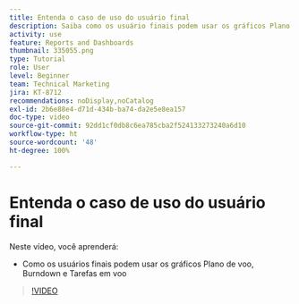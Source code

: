 ```yaml
---
title: Entenda o caso de uso do usuário final
description: Saiba como os usuário finais podem usar os gráficos Plano de voo, Burndown e Tarefas em andamento na [!UICONTROL Analítica aprimorada].
activity: use
feature: Reports and Dashboards
thumbnail: 335055.png
type: Tutorial
role: User
level: Beginner
team: Technical Marketing
jira: KT-8712
recommendations: noDisplay,noCatalog
exl-id: 2b6e88e4-d71d-434b-ba74-da2e5e8ea157
doc-type: video
source-git-commit: 92dd1cf0db8c6ea785cba2f524133273240a6d10
workflow-type: ht
source-wordcount: '48'
ht-degree: 100%

---
```


# Entenda o caso de uso do usuário final

Neste vídeo, você aprenderá:

* Como os usuários finais podem usar os gráficos Plano de voo, Burndown e Tarefas em voo

>[!VIDEO](https://video.tv.adobe.com/v/335055/?quality=12&learn=on)
